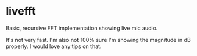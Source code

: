 livefft
=======

Basic, recursive FFT implementation showing live mic audio.

It's not very fast. I'm also not 100% sure I'm showing the
magnitude in dB properly. I would love any tips on that.
